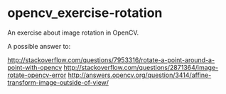opencv_exercise-rotation
========================

An exercise about image rotation in OpenCV.

A possible answer to:

http://stackoverflow.com/questions/7953316/rotate-a-point-around-a-point-with-opencv
http://stackoverflow.com/questions/2871364/image-rotate-opencv-error
http://answers.opencv.org/question/3414/affine-transform-image-outside-of-view/
